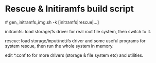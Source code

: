 # Rescue & Initiramfs build script

\# gen_initramfs_img.sh -k [initramfs|rescue|...]

initramfs: load storage/fs driver for real root file system, then switch to it.

rescue: load storage/input/net/fs driver and some useful programs for system rescue, then run the whole system in memory.

edit *.conf to for more drivers (storage & file system etc) and utilities.
